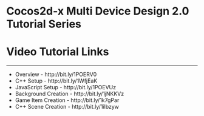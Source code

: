 # Cocos2d-x Multi Device Design 2.0 Tutorial Series

# Video Tutorial Links
------------------------
<ul>
  <li>Overview - http://bit.ly/1POERV0</li>
  <li>C++ Setup - http://bit.ly/1WfjEaK</li>
  <li>JavaScript Setup - http://bit.ly/1POEVUz</li>
  <li>Background Creation - http://bit.ly/1jNKKVz</li>
  <li>Game Item Creation - http://bit.ly/1k7gPar</li>
  <li>C++ Scene Creation - http://bit.ly/1ilbzyw</li>
</ul>
